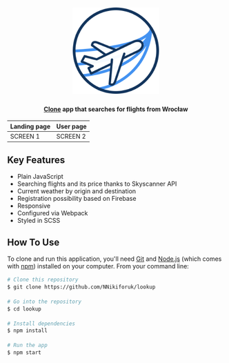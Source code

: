 <h1 align="center">
  <br>
  <a href="https://github.com/NNikiforuk/lookup"><img src="src/assets/logo.png" alt="lookup logo" width="200"></a>
  <br>
</h1>

<h4 align="center"> <a href="https://look-up.netlify.app/" target="_blank">Clone</a> app that searches for flights from Wrocław </h4>


|  Landing page            |  User page |
|---------------------|----------------------|
|SCREEN 1 | SCREEN 2 |


## Key Features

* Plain JavaScript
* Searching flights and its price thanks to Skyscanner API
* Current weather by origin and destination
* Registration possibility based on Firebase
* Responsive
* Configured via Webpack
* Styled in SCSS

  
## How To Use

To clone and run this application, you'll need [Git](https://git-scm.com) and [Node.js](https://nodejs.org/en/download/) (which comes with [npm](http://npmjs.com)) installed on your computer. From your command line:

```bash
# Clone this repository
$ git clone https://github.com/NNikiforuk/lookup

# Go into the repository
$ cd lookup

# Install dependencies
$ npm install

# Run the app
$ npm start
```

